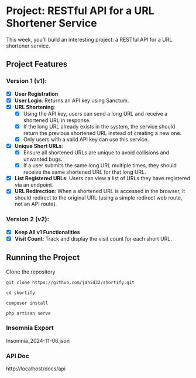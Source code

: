 # Project: RESTful API for a URL Shortener Service

This week, you'll build an interesting project: a RESTful API for a URL shortener service.

## Project Features

### Version 1 (v1):
- [x] **User Registration**
- [x] **User Login**: Returns an API key using Sanctum.
- [x] **URL Shortening**:
  - [x] Using the API key, users can send a long URL and receive a shortened URL in response.
  - [x] If the long URL already exists in the system, the service should return the previous shortened URL instead of creating a new one.
  - [x] Only users with a valid API key can use this service.
- [x] **Unique Short URLs**:
  - [x] Ensure all shortened URLs are unique to avoid collisions and unwanted bugs.
  - [x] If a user submits the same long URL multiple times, they should receive the same shortened URL for that long URL.
- [x] **List Registered URLs**: Users can view a list of URLs they have registered via an endpoint.
- [x] **URL Redirection**: When a shortened URL is accessed in the browser, it should redirect to the original URL (using a simple redirect web route, not an API route).

### Version 2 (v2):
- [x] **Keep All v1 Functionalities**
- [x] **Visit Count**: Track and display the visit count for each short URL.

## Running the Project

Clone the repository 
```
git clone https://github.com/jahid32/shortify.git

cd shortify

composer install

php artisan serve
```

### Insomnia Export
Insomnia_2024-11-06.json

### API Doc
http://localhost/docs/api
